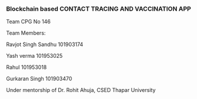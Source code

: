 ### Blockchain based CONTACT TRACING AND VACCINATION APP
Team CPG No 146

Team Members:

Ravjot Singh Sandhu 101903174

Yash verma 101953025

Rahul 101953018

Gurkaran Singh 101903470

Under mentorship of Dr. Rohit Ahuja, CSED Thapar University

